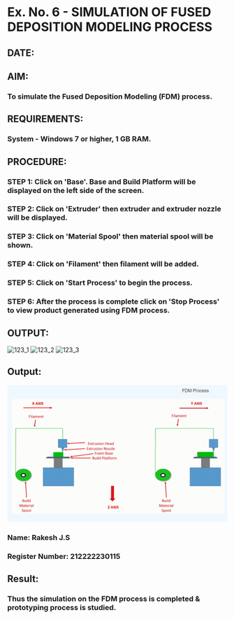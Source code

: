 # Ex. No. 6 - SIMULATION OF FUSED DEPOSITION MODELING PROCESS

## DATE: 
## AIM:
### To simulate the Fused Deposition Modeling (FDM) process.

## REQUIREMENTS:
### System - Windows 7 or higher, 1 GB RAM.

## PROCEDURE:
### STEP 1: Click on 'Base'. Base and Build Platform will be displayed on the left side of the screen.
### STEP 2: Click on 'Extruder' then extruder and extruder nozzle will be displayed.
### STEP 3: Click on 'Material Spool' then material spool will be shown.
### STEP 4: Click on 'Filament' then filament will be added.
### STEP 5: Click on 'Start Process' to begin the process.
### STEP 6: After the process is complete click on 'Stop Process' to view product generated using FDM process.

## OUTPUT:
![123_1](https://github.com/Sellakumar1987/Ex.-No---6.-SIMULATION-OF-FUSED-DEPOSITION-MODELING-PROCESS/assets/113594316/998a5e1b-4fea-4f03-a323-dd49973513a7)
![123_2](https://github.com/Sellakumar1987/Ex.-No---6.-SIMULATION-OF-FUSED-DEPOSITION-MODELING-PROCESS/assets/113594316/92d9d5de-1d13-43b2-a354-c3429e38d50b)
![123_3](https://github.com/Sellakumar1987/Ex.-No---6.-SIMULATION-OF-FUSED-DEPOSITION-MODELING-PROCESS/assets/113594316/e05c97f8-b035-4e4d-86e8-f91a73aa95a8)

## Output:
![image](https://github.com/SAKTHISWAR/Ex.-No---6.-SIMULATION-OF-FUSED-DEPOSITION-MODELING-PROCESS/blob/main/7.png)

### Name: Rakesh J.S
### Register Number: 212222230115

## Result:
### Thus the simulation on the FDM process is completed & prototyping process is studied.
